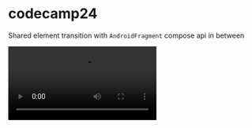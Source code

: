# codecamp24

Shared element transition with `AndroidFragment` compose api in between

<video src="https://github.com/sphrak/codecamp24/.demo/demo.mp4" width="300" />